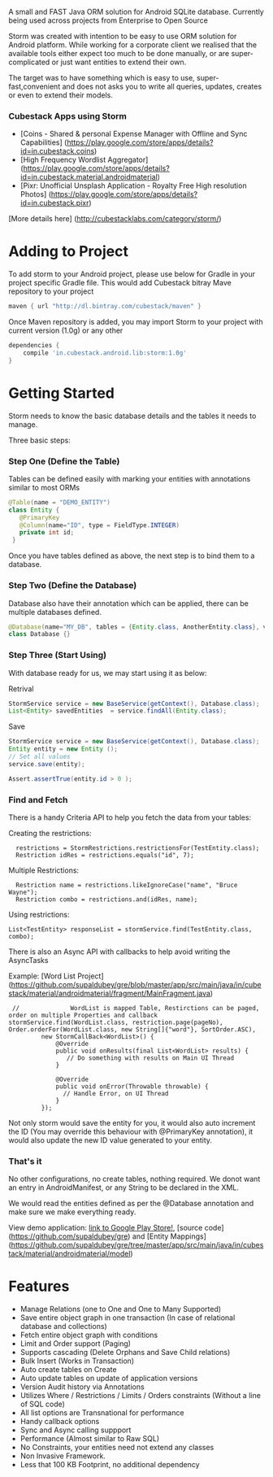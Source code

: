 A small and FAST Java ORM solution for Android SQLite database. Currently being used across projects from Enterprise to Open Source

Storm was created with intention to be easy to use ORM solution for Android platform. While working for a corporate client we realised that the available tools either expect too much to be done manually, or are super-complicated or just want entities to extend their own.

The target was to have something which is easy to use, super-fast,convenient and does not asks you to write all queries, updates, creates or even to extend their models.



### Cubestack Apps using Storm
 * [Coins - Shared & personal Expense Manager with Offline and Sync Capabilities] (https://play.google.com/store/apps/details?id=in.cubestack.coins)
 * [High Frequency Wordlist Aggregator] (https://play.google.com/store/apps/details?id=in.cubestack.material.androidmaterial)
 * [Pixr: Unofficial Unsplash Application - Royalty Free High resolution Photos] (https://play.google.com/store/apps/details?id=in.cubestack.pixr)
 
 [More details here] (http://cubestacklabs.com/category/storm/)


# Adding to Project
To add storm to your Android project, please use below for Gradle in your project specific Gradle file. This would add Cubestack bitray Mave repository to your project
```gradle
maven { url "http://dl.bintray.com/cubestack/maven" }
```
Once Maven repository is added, you may import Storm to your project with current version (1.0g) or any other

```gradle
dependencies {
    compile 'in.cubestack.android.lib:storm:1.0g'
}
```

# Getting Started

Storm needs to know the basic database details and the tables it needs to manage. 

Three basic steps:

### Step One (Define the Table)

Tables can be defined easily with marking your entities with annotations similar to most ORMs
```java
@Table(name = "DEMO_ENTITY")
class Entity {
   @PrimaryKey
   @Column(name="ID", type = FieldType.INTEGER)
   private int id;
 }
```
Once you have tables defined as above, the next step is to bind them to a database. 

### Step Two (Define the Database)
Database also have their annotation which can be applied, there can be multiple databases defined. 

```java
@Database(name="MY_DB", tables = {Entity.class, AnotherEntity.class}, version = 2)
class Database {}
```

### Step Three (Start Using)

With database ready for us, we may start using it as below:

Retrival
```java
StormService service = new BaseService(getContext(), Database.class);
List<Entity> savedEntities  = service.findAll(Entity.class);
```

Save
```java
StormService service = new BaseService(getContext(), Database.class);
Entity entity = new Entity (); 
// Set all values
service.save(entity);

Assert.assertTrue(entity.id > 0 );

```

### Find and Fetch

There is a handy Criteria API to help you fetch the data from your tables:

Creating the restrictions:

```
  restrictions = StormRestrictions.restrictionsFor(TestEntity.class);
  Restriction idRes = restrictions.equals("id", 7);
```
Multiple Restrictions:

``` 
  Restriction name = restrictions.likeIgnoreCase("name", "Bruce Wayne");
  Restriction combo = restrictions.and(idRes, name);
```

Using restrictions:

```
List<TestEntity> responseList = stormService.find(TestEntity.class, combo);
```

There is also an Async API with callbacks to help avoid writing the AsyncTasks

Example: [Word List Project] (https://github.com/supaldubey/gre/blob/master/app/src/main/java/in/cubestack/material/androidmaterial/fragment/MainFragment.java)

``` 
 //              WordList is mapped Table, Restirctions can be paged, order on multiple Properties and callback
stormService.find(WordList.class, restriction.page(pageNo), Order.orderFor(WordList.class, new String[]{"word"}, SortOrder.ASC),
         new StormCallBack<WordList>() {
             @Override
             public void onResults(final List<WordList> results) {
                // Do something with results on Main UI Thread
             }

             @Override
             public void onError(Throwable throwable) {
               // Handle Error, on UI Thread
             }
         });
```

Not only storm would save the entity for you, it would also auto increment the ID (You may override this behaviour with @PrimaryKey annotation), it would 
also update the new ID value generated to your entity. 

### That's it
No other configurations, no create tables, nothing required. We donot want an entry in AndroidManifest, or any String to be declared in the XML.

We would read the entities defined as per the @Database annotation and make sure we make everything ready.

View demo application: [link to Google Play Store!](https://play.google.com/store/apps/details?id=in.cubestack.material.androidmaterial&hl=en),
[source code] (https://github.com/supaldubey/gre) and [Entity Mappings] (https://github.com/supaldubey/gre/tree/master/app/src/main/java/in/cubestack/material/androidmaterial/model) 

# Features

* Manage Relations (one to One and One to Many Supported)
* Save entire object graph in one transaction (In case of relational database and collections)
* Fetch entire object graph with conditions 
* Limit and Order support (Paging)
* Supports cascading (Delete Orphans and Save Child relations)
* Bulk Insert (Works in Transaction)
* Auto create tables on Create 
* Auto update tables on update of application versions
* Version Audit history via Annotations
* Utilizes Where / Restrictions / Limits / Orders constraints (Without a line of SQL code)
* All list options are Transnational for performance
* Handy callback options
* Sync and Async calling suppport
* Performance (Almost similar to Raw SQL)
* No Constraints, your entities need not extend any classes
* Non Invasive Framework.
* Less that 100 KB Footprint, no additional dependency



